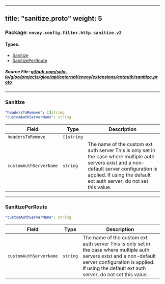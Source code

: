 
---
title: "sanitize.proto"
weight: 5
---

<!-- Code generated by solo-kit. DO NOT EDIT. -->


### Package: `envoy.config.filter.http.sanitize.v2` 
#### Types:


- [Sanitize](#sanitize)
- [SanitizePerRoute](#sanitizeperroute)
  



##### Source File: [github.com/solo-io/gloo/projects/gloo/api/external/envoy/extensions/extauth/sanitize.proto](https://github.com/solo-io/gloo/blob/master/projects/gloo/api/external/envoy/extensions/extauth/sanitize.proto)





---
### Sanitize



```yaml
"headersToRemove": []string
"customAuthServerName": string

```

| Field | Type | Description |
| ----- | ---- | ----------- | 
| `headersToRemove` | `[]string` |  |
| `customAuthServerName` | `string` | The name of the custom ext auth server This is only set in the case where multiple auth servers exist and a non-default server configuration is applied. If using the default ext auth server, do not set this value. |




---
### SanitizePerRoute



```yaml
"customAuthServerName": string

```

| Field | Type | Description |
| ----- | ---- | ----------- | 
| `customAuthServerName` | `string` | The name of the custom ext auth server This is only set in the case where multiple auth servers exist and a non-default server configuration is applied. If using the default ext auth server, do not set this value. |





<!-- Start of HubSpot Embed Code -->
<script type="text/javascript" id="hs-script-loader" async defer src="//js.hs-scripts.com/5130874.js"></script>
<!-- End of HubSpot Embed Code -->
